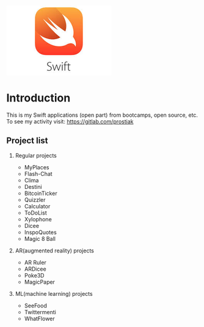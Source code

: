 ![swift_pic](img/swift.jpeg)

# Introduction                  

This is my Swift applications (open part) from bootcamps, open source, etc.
To see my activity visit: https://gitlab.com/prostiak        
        
     


**Project list**
---

1. Regular projects

    + MyPlaces        
    + Flash-Chat    
    + Clima
    + Destini
    + BitcoinTicker
    + Quizzler
    + Calculator
    + ToDoList
    + Xylophone
    + Dicee
    + InspoQuotes
    + Magic 8 Ball

2. AR(augmented reality) projects

    + AR Ruler
    + ARDicee
    + Poke3D
    + MagicPaper

3. ML(machine learning) projects

    + SeeFood
    + Twittermenti
    + WhatFlower



